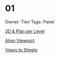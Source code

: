 # 01

Owner: Tien
Tags: Panel

[3D & Plan per Level](01%20497649a39add4929849bd00000416c94/3D%20&%20Plan%20per%20Level%204a1ad4f383ca4606999742df9164f606.md)

[Align Viewport](01%20497649a39add4929849bd00000416c94/Align%20Viewport%2006c88dce6e664e60812c188ce078826e.md)

[Views to Sheets](01%20497649a39add4929849bd00000416c94/Views%20to%20Sheets%205ac54782faaa47a3a8a94444bf9f7880.md)